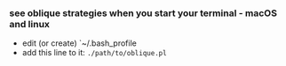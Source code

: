 ### see oblique strategies when you start your terminal - macOS and linux

- edit (or create) `~/.bash_profile
- add this line to it: `./path/to/oblique.pl`

